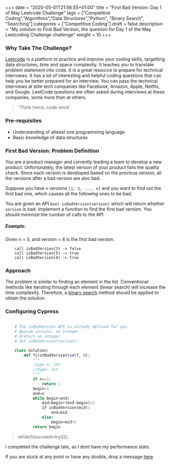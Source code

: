 +++
date = "2020-05-01T21:56:55+01:00"
title = "First Bad Version: Day 1 of May Leetcode Challenge"
tags = ["Competitive Coding","Algorithms","Data Structures","Python", "Binary Search", "Searching"]
categories = ["Competitive Coding"]
draft = false
description = "My solution to First Bad Version, the question for Day 1 of the May Leetcoding Challenge challenge"
weight = 10
+++

### Why Take The Challenge?

[Leetcode](https://leetcode.com/) is a platform to practice and improve your coding skills, targetting data structures, time and space complexity. It teaches you to translate problem statement into code. It is a great resource to prepare for technical interviews. It has a lot of interesting and helpful coding questions that can help you be better prepared for an interview. You can pass the technical interviews at elite tech companies like Facebook, Amazon, Apple, Netflix, and Google. LeetCode questions are often asked during interviews at these companies, some more than at others. 

> 'Think twice, code once'

### Pre-requisites
- Understanding of atleast one programming language
- Basic knowledge of data structures

### First Bad Version: Problem Definition

You are a product manager and currently leading a team to develop a new product. Unfortunately, the latest version of your product fails the quality check. Since each version is developed based on the previous version, all the versions after a bad version are also bad.

Suppose you have `n` versions `[1, 2, ..., n]` and you want to find out the first bad one, which causes all the following ones to be bad.

You are given an API `bool isBadVersion(version)` which will return whether `version` is bad. Implement a function to find the first bad version. You should minimize the number of calls to the API.

##### Example:

Given n = 5, and version = 4 is the first bad version.

        call isBadVersion(3) -> false
        call isBadVersion(5) -> true
        call isBadVersion(4) -> true

### Approach

The problem is similar to finding an element in the list. Conventional methods like iterating through each element (linear search) will increase the time complexity. Therefore, a [binary search](https://www.geeksforgeeks.org/binary-search/) method should be applied to obtain the solution. 

### Configuring Cypress

``` python
    
    # The isBadVersion API is already defined for you.
    # @param version, an integer
    # @return an integer
    # def isBadVersion(version):

    class Solution:
        def firstBadVersion(self, n):
            """
            :type n: int
            :rtype: int
            """
            if n==1: 
                return 1
            begin=1
            end=n
            while begin<end:
                mid=begin+(end-begin)/2
                if isBadVersion(mid): 
                    end=mid
                else: 
                    begin=mid+1
            return begin


```


> while(!(succeed=try())); 


I completed the challenge late, so I dont have my performance stats.

If you are stuck at any point or have any doubts, drop a message [here](https://www.vrushtimody.me/)